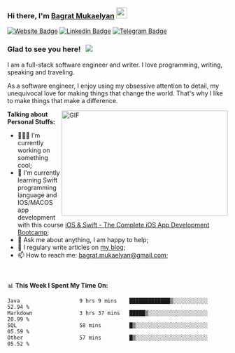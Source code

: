 ### Hi there, I'm <a href="https://mbagrat.com" target="_blank">Bagrat Mukaelyan</a> <img src="https://media.giphy.com/media/hvRJCLFzcasrR4ia7z/giphy.gif" width="25px">

[![Website Badge](https://img.shields.io/badge/Website-3b5998?style=flat-square&logo=google-chrome&logoColor=white)](https://mbagrat.com)
[![Linkedin Badge](https://img.shields.io/badge/-LinkedIn-0e76a8?style=flat-square&logo=Linkedin&logoColor=white)](https://linkedin.com/in/bagratmukaelyan)
[![Telegram Badge](https://img.shields.io/badge/-Telegram-0088cc?style=flat-square&logo=Telegram&logoColor=white)](https://t.me/mbagrat)

### Glad to see you here! &nbsp; ![](https://visitor-badge.glitch.me/badge?page_id=mbagrat.mbagrat)

I am a full-stack software engineer and writer. I love programming, writing, speaking and traveling.

As a software engineer, I enjoy using my obsessive attention to detail, my unequivocal love for making things that change the world. That's why I like to make things that make a difference.

<img align="right" alt="GIF" src="https://github.com/Gapur/Gapur/blob/master/coding.gif?raw=true" width="380" height="240" />
  

**Talking about Personal Stuffs:**

- 👨🏻‍💻 I’m currently working on something cool;
- 🚀 I'm currently learning Swift programming language and IOS/MACOS app development with this course [iOS & Swift - The Complete iOS App Development Bootcamp](https://www.udemy.com/course/ios-13-app-development-bootcamp/);
- 💬 Ask me about anything, I am happy to help;
- 📝 I regulary write articles on [my blog](https://mbagrat.com);
- 📫 How to reach me: bagrat.mukaelyan@gmail.com;
<!-- - 📝 [Resume](https://gkassym.netlify.app/Resume.pdf). -->

</br>

📊 **This Week I Spent My Time On:**
<!--START_SECTION:waka-->

```text
Java                   9 hrs 9 mins    █████████████▒░░░░░░░░░░░   52.94 %
Markdown               3 hrs 37 mins   █████▒░░░░░░░░░░░░░░░░░░░   20.99 %
SQL                    58 mins         █▒░░░░░░░░░░░░░░░░░░░░░░░   05.59 %
Other                  57 mins         █▒░░░░░░░░░░░░░░░░░░░░░░░   05.52 %
```

<!--END_SECTION:waka-->

<!-- 
📈 **My GitHub Stats:**

<p>
  <img height="180em" src="https://github-readme-stats.vercel.app/api?username=Gapur&show_icons=true&hide_border=true&&count_private=true&include_all_commits=true" />
  <img height="180em" src="https://github-readme-stats.vercel.app/api/top-langs/?username=Gapur&exclude_repo=KNN-Image-Classification&show_icons=true&hide_border=true&layout=compact&langs_count=8"/>
</p> -->

